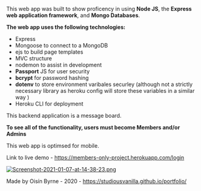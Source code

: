 This web app was built to show proficency in using **Node JS**, the **Express web application framework**, and **Mongo Databases**.

**The web app uses the following technologies:**

- Express
- Mongoose to connect to a MongoDB
- ejs to build page templates
- MVC structure
- nodemon to assist in development
- **Passport** JS for user security
- **bcrypt** for password hashing
- **dotenv** to store environment varibales securley (although not a strictly necessary library as heroku config will store these variables in a similar way )
- Heroku CLI for deployment

This backend application is a message board.

**To see all of the functionality, users must become Members and/or Admins**

This web app is optimsed for mobile.

Link to live demo - https://members-only-project.herokuapp.com/login

[![Screenshot-2021-01-07-at-14-38-23.png](https://i.postimg.cc/RZWmtpt1/Screenshot-2021-01-07-at-14-38-23.png)](https://postimg.cc/G4n6wQq9)

Made by Oisín Byrne - 2020 - https://studiousvanilla.github.io/portfolio/
